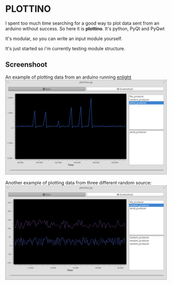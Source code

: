 # PLOTTINO

I spent too much time searching for a good way to plot data
sent from an arduino without success.
So here it is **plottino**.  It's python, PyQt and PyQwt

It's modular, so you can write an input module yourself.

It's just started so i'm currently testing module structure.


## Screenshoot

An example of plotting data from an arduino running [enlight](https://github.com/lesion/enlight)
![Serial](img/serial.png)


Another example of plotting data from three different random source:
![Random](img/random.png)
